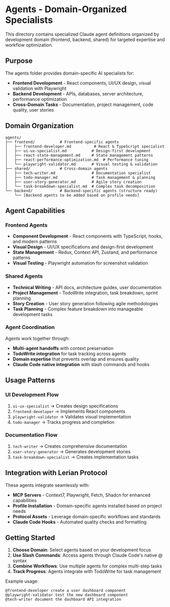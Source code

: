 # Agents - Domain-Organized Specialists

This directory contains specialized Claude agent definitions organized by development domain (frontend, backend, shared) for targeted expertise and workflow optimization.

## Purpose

The agents folder provides domain-specific AI specialists for:

- **Frontend Development** - React components, UI/UX design, visual validation with Playwright
- **Backend Development** - APIs, databases, server architecture, performance optimization
- **Cross-Domain Tasks** - Documentation, project management, code quality, user stories

## Domain Organization

```
agents/
├── frontend/           # Frontend-specific agents
│   ├── frontend-developer.md          # React & TypeScript specialist
│   ├── ui-ux-specialist.md           # Design-first development
│   ├── react-state-management.md     # State management patterns
│   ├── react-performance-optimization.md  # Performance tuning
│   └── playwright-validator.md       # Visual testing & validation
├── shared/             # Cross-domain agents  
│   ├── tech-writer.md                # Documentation specialist
│   ├── todo-manager.md               # Task management & planning
│   ├── user-story-generator.md       # Agile story creation
│   └── task-breakdown-specialist.md  # Complex task decomposition
└── backend/            # Backend-specific agents (structure ready)
    └── [Backend agents to be added based on profile needs]
```

## Agent Capabilities

### Frontend Agents
- **Component Development** - React components with TypeScript, hooks, and modern patterns
- **Visual Design** - UI/UX specifications and design-first development
- **State Management** - Redux, Context API, Zustand, and performance patterns
- **Visual Testing** - Playwright automation for screenshot validation

### Shared Agents
- **Technical Writing** - API docs, architecture guides, user documentation
- **Project Management** - TodoWrite integration, task breakdown, sprint planning
- **Story Creation** - User story generation following agile methodologies
- **Task Planning** - Complex feature breakdown into manageable development tasks

### Agent Coordination

Agents work together through:
- **Multi-agent handoffs** with context preservation
- **TodoWrite integration** for task tracking across agents
- **Domain expertise** that prevents overlap and ensures quality
- **Claude Code native integration** with slash commands and hooks

## Usage Patterns

### UI Development Flow
1. `ui-ux-specialist` → Creates design specifications
2. `frontend-developer` → Implements React components  
3. `playwright-validator` → Validates visual implementation
4. `todo-manager` → Tracks progress and completion

### Documentation Flow
1. `tech-writer` → Creates comprehensive documentation
2. `user-story-generator` → Generates development stories
3. `task-breakdown-specialist` → Creates implementation tasks

## Integration with Lerian Protocol

These agents integrate seamlessly with:
- **MCP Servers** - Context7, Playwright, Fetch, Shadcn for enhanced capabilities
- **Profile Installation** - Domain-specific agents installed based on project needs
- **Protocol Assets** - Leverage domain-specific workflows and standards
- **Claude Code Hooks** - Automated quality checks and formatting

## Getting Started

1. **Choose Domain**: Select agents based on your development focus
2. **Use Slash Commands**: Access agents through Claude Code's native @ syntax
3. **Combine Workflows**: Use multiple agents for complex multi-step tasks
4. **Track Progress**: Agents integrate with TodoWrite for task management

Example usage:
```
@frontend-developer create a user dashboard component
@playwright-validator test the new dashboard component
@tech-writer document the dashboard API integration
```
